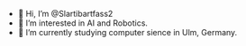 - 👋 Hi, I’m @Slartibartfass2
- 👀 I’m interested in AI and Robotics.
- 🌱 I’m currently studying computer sience in Ulm, Germany.

<!---
Slartibartfass2/Slartibartfass2 is a ✨ special ✨ repository because its `README.md` (this file) appears on your GitHub profile.
You can click the Preview link to take a look at your changes.
--->
